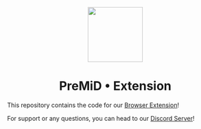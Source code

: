 <div align="center">
    <img src="https://avatars3.githubusercontent.com/u/46326568?s=400&amp;u=15e4a4988014780288d30ffb969fd1569fec23e6&amp;v=4" width="128px" style="max-width:100%;">
    <h1>PreMiD • Extension</h1>
</div>

This repository contains the code for our [Browser Extension](https://premid.app/downloads)!

For support or any questions, you can head to our [Discord Server](https://discord.premid.app)!
